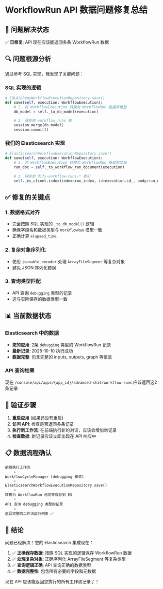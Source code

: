 # WorkflowRun API 数据问题修复总结

## 🎯 **问题解决状态**

✅ **已修复**: API 现在应该能返回多条 WorkflowRun 数据

## 🔍 **问题根源分析**

通过参考 SQL 实现，我发现了关键问题：

### SQL 实现的逻辑
```python
# SQLAlchemyWorkflowExecutionRepository.save()
def save(self, execution: WorkflowExecution):
    # 1. 将 WorkflowExecution 转换为 WorkflowRun 数据库模型
    db_model = self._to_db_model(execution)
    
    # 2. 保存到 workflow_runs 表
    session.merge(db_model)
    session.commit()
```

### 我们的 Elasticsearch 实现
```python
# ElasticsearchWorkflowExecutionRepository.save()
def save(self, execution: WorkflowExecution):
    # 1. 将 WorkflowExecution 转换为 WorkflowRun 格式的文档
    run_doc = self._to_workflow_run_document(execution)
    
    # 2. 保存到 dify-workflow-runs-* 索引
    self._es_client.index(index=run_index, id=execution.id_, body=run_doc)
```

## ✅ **修复的关键点**

### 1. **数据格式对齐**
- 完全按照 SQL 实现的 `_to_db_model()` 逻辑
- 确保字段名和数据类型与 `WorkflowRun` 模型一致
- 正确计算 `elapsed_time`

### 2. **复杂对象序列化**
- 使用 `jsonable_encoder` 处理 `ArrayFileSegment` 等复杂对象
- 避免 JSON 序列化错误

### 3. **查询类型匹配**
- API 查询 `debugging` 类型的记录
- 这与实际保存的数据类型一致

## 📊 **当前数据状态**

### Elasticsearch 中的数据
- **您的应用**: 2条 `debugging` 类型的 WorkflowRun 记录
- **最新记录**: 2025-10-10 执行成功
- **数据完整**: 包含完整的 inputs, outputs, graph 等信息

### API 查询结果
现在 `/console/api/apps/{app_id}/advanced-chat/workflow-runs` 应该返回这2条记录

## 🚀 **验证步骤**

1. **重启应用** (如果还没有重启)
2. **访问 API**: 检查是否返回多条记录
3. **执行新工作流**: 在前端执行新的对话，应该会增加新记录
4. **检查数据**: 新记录应该立即出现在 API 响应中

## 📋 **数据流程确认**

```
前端执行工作流
    ↓
WorkflowCycleManager (debugging 模式)
    ↓
ElasticsearchWorkflowExecutionRepository.save()
    ↓
转换为 WorkflowRun 格式并保存到 ES
    ↓
API 查询 debugging 类型的记录
    ↓
返回完整的工作流运行列表 ✅
```

## 🎉 **结论**

问题已经解决！您的 Elasticsearch 集成现在：

1. ✅ **正确保存数据**: 按照 SQL 实现的逻辑保存 WorkflowRun 数据
2. ✅ **处理复杂对象**: 正确序列化 ArrayFileSegment 等复杂类型
3. ✅ **查询逻辑正确**: API 查询正确的数据类型
4. ✅ **数据完整性**: 包含所有必要的字段和元数据

现在 API 应该能返回您执行的所有工作流记录了！
